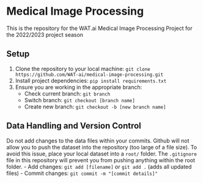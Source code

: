 # Medical Image Processing
This is the repository for the WAT.ai Medical Image Processing Project for the 2022/2023 project season

## Setup
1. Clone the repository to your local machine: `git clone https://github.com/WAT-ai/medical-image-processing.git`
2. Install project dependencies: `pip install requirements.txt` 
3. Ensure you are working in the appropriate branch:
    - Check current branch: `git branch`
    - Switch branch: `git checkout [branch name]`
    - Create new branch: `git checkout -b [new branch name]`

## Data Handling and Version Control
Do not add changes to the data files within your commits. Github will not allow you to push the dataset into the repository (too large of a file size). To avoid this issue, place your local dataset into a `root/` folder. The `.gitignore` file in this repository will prevent you from pushing anything within the root folder. 
    - Add changes: `git add [filename]` or `git add .` (adds all updated files)
    - Commit changes: `git commit -m "[commit details]"`
